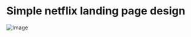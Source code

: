 
# Simple netflix landing page design

![Image](https://github.com/user-attachments/assets/56f700e0-ab92-4288-8d15-7a44f66ec580)

